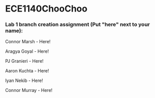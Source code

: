 # ECE1140ChooChoo
### Lab 1 branch creation assignment (Put "here" next to your name):
Connor Marsh - Here!

Aragya Goyal - Here!

PJ Granieri - Here!

Aaron Kuchta - Here!

Iyan Nekib - Here!

Connor Murray - Here!


